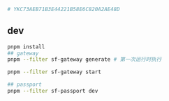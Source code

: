 ```bash
# YKC73AEB71B3E44221B58E6C820A2AE48D
```

## dev

```bash
pnpm install
## gateway
pnpm --filter sf-gateway generate # 第一次运行时执行

pnpm --filter sf-gateway start

## passport
pnpm --filter sf-passport dev
```
